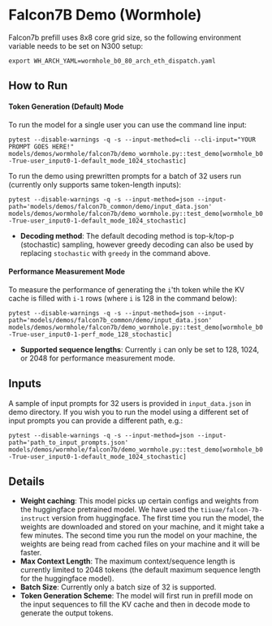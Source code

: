 # Falcon7B Demo (Wormhole)

Falcon7b prefill uses 8x8 core grid size, so the following environment variable needs to be set on N300 setup:

`export WH_ARCH_YAML=wormhole_b0_80_arch_eth_dispatch.yaml`

## How to Run

#### Token Generation (Default) Mode

To run the model for a single user you can use the command line input:

`pytest --disable-warnings -q -s --input-method=cli --cli-input="YOUR PROMPT GOES HERE!"  models/demos/wormhole/falcon7b/demo_wormhole.py::test_demo[wormhole_b0-True-user_input0-1-default_mode_1024_stochastic]`

To run the demo using prewritten prompts for a batch of 32 users run (currently only supports same token-length inputs):

`pytest --disable-warnings -q -s --input-method=json --input-path='models/demos/falcon7b_common/demo/input_data.json' models/demos/wormhole/falcon7b/demo_wormhole.py::test_demo[wormhole_b0-True-user_input0-1-default_mode_1024_stochastic]`

- **Decoding method**: The default decoding method is top-k/top-p (stochastic) sampling, however greedy decoding can also be used by replacing `stochastic` with `greedy` in the command above.

#### Performance Measurement Mode

To measure the performance of generating the `i`'th token while the KV cache is filled with `i-1` rows (where `i` is 128 in the command below):

`pytest --disable-warnings -q -s --input-method=json --input-path='models/demos/falcon7b_common/demo/input_data.json' models/demos/wormhole/falcon7b/demo_wormhole.py::test_demo[wormhole_b0-True-user_input0-1-perf_mode_128_stochastic]`

- **Supported sequence lengths**: Currently `i` can only be set to 128, 1024, or 2048 for performance measurement mode.

## Inputs

A sample of input prompts for 32 users is provided in `input_data.json` in demo directory. If you wish you to run the model using a different set of input prompts you can provide a different path, e.g.:

`pytest --disable-warnings -q -s --input-method=json --input-path='path_to_input_prompts.json' models/demos/wormhole/falcon7b/demo_wormhole.py::test_demo[wormhole_b0-True-user_input0-1-default_mode_1024_stochastic]`

## Details

- **Weight caching**: This model picks up certain configs and weights from the huggingface pretrained model. We have used the `tiiuae/falcon-7b-instruct` version from huggingface. The first time you run the model, the weights are downloaded and stored on your machine, and it might take a few minutes. The second time you run the model on your machine, the weights are being read from cached files on your machine and it will be faster.
- **Max Context Length**: The maximum context/sequence length is currently limited to 2048 tokens (the default maximum sequence length for the huggingface model).
- **Batch Size**: Currently only a batch size of 32 is supported.
- **Token Generation Scheme**: The model will first run in prefill mode on the input sequences to fill the KV cache and then in decode mode to generate the output tokens.
